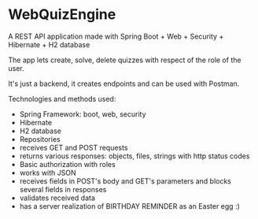 # WebQuizEngine
A REST API application made with Spring Boot + Web + Security + Hibernate + H2 database

The app lets create, solve, delete quizzes with respect of the role of the user.

It's just a backend, it creates endpoints and can be used with Postman.

Technologies and methods used:
- Spring Framework: boot, web, security
- Hibernate
- H2 database
- Repositories
- receives GET and POST requests
- returns various responses: objects, files, strings with http status codes
- Basic authorization with roles
- works with JSON
- receives fields in POST's body and GET's parameters and blocks several fields in responses
- validates received data
- has a server realization of BIRTHDAY REMINDER as an Easter egg :)


